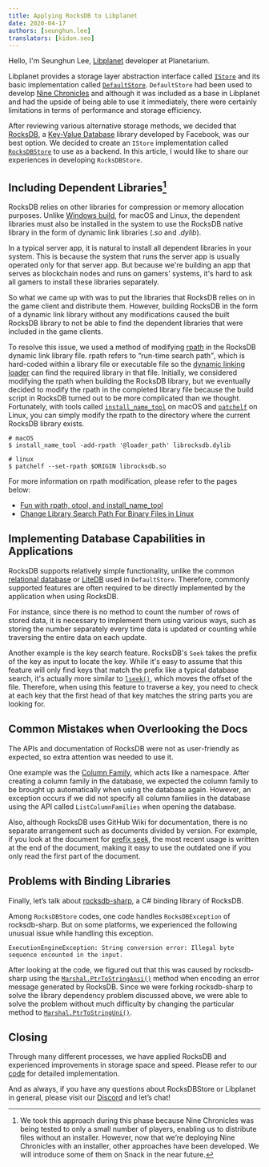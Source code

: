 ```yaml
---
title: Applying RocksDB to Libplanet
date: 2020-04-17
authors: [seunghun.lee]
translators: [kidon.seo]
---
```


Hello, I'm Seunghun Lee, [Libplanet] developer at Planetarium.

Libplanet provides a storage layer abstraction interface called [`IStore`] and its basic implementation called [`DefaultStore`]. `DefaultStore` had been used to develop [Nine Chronicles] and although it was included as a base in Libplanet and had the upside of being able to use it immediately, there were certainly limitations in terms of performance and storage efficiency.

After reviewing various alternative storage methods, we decided that [RocksDB], a [Key-Value Database] library developed by Facebook, was our best option. We decided to create an `IStore` implementation called [`RocksDBStore`] to use as a backend. In this article, I would like to share our experiences in developing `RocksDBStore`.


[Libplanet]: https://libplanet.io/
[`IStore`]: https://docs.libplanet.io/0.8.0/api/Libplanet.Store.IStore.html
[`DefaultStore`]: https://docs.libplanet.io/0.8.0/api/Libplanet.Store.DefaultStore.html
[RocksDB]: https://rocksdb.org/
[Nine Chronicles]: https://nine-chronicles.com/
[Key-Value Database]: https://en.wikipedia.org/wiki/Key-value_database
[`RocksDBStore`]: https://github.com/planetarium/libplanet/blob/master/Libplanet.RocksDBStore/RocksDBStore.cs

## Including Dependent Libraries[^1]

RocksDB relies on other libraries for compression or memory allocation purposes. Unlike [Windows build], for macOS and Linux, the dependent libraries must also be installed in the system to use the RocksDB native library in the form of dynamic link libraries (*.so* and .*dylib*).

In a typical server app, it is natural to install all dependent libraries in your system. This is because the system that runs the server app is usually operated only for that server app. But because we're building an app that serves as blockchain nodes and runs on gamers' systems, it's hard to ask all gamers to install these libraries separately.

So what we came up with was to put the libraries that RocksDB relies on in the game client and distribute them. However, building RocksDB in the form of a dynamic link library without any modifications caused the built RocksDB library to not be able to find the dependent libraries that were included in the game clients.

To resolve this issue, we used a method of modifying [rpath] in the RocksDB dynamic link library file. rpath refers to <q>run-time search path</q>, which is hard-coded within a library file or executable file so the [dynamic linking] [loader] can find the required library in that file. Initially, we considered modifying the rpath when building the RocksDB library, but we eventually decided to modify the rpath in the completed library file because the build script in RocksDB turned out to be more complicated than we thought. Fortunately, with tools called [`install_name_tool`] on macOS and [`patchelf`] on Linux, you can simply modify the rpath to the directory where the current RocksDB library exists.


```
# macOS
$ install_name_tool -add-rpath '@loader_path' librocksdb.dylib

# linux
$ patchelf --set-rpath $ORIGIN librocksdb.so
```

For more information on rpath modification, please refer to the pages below:


- [Fun with rpath, otool, and install\_name\_tool](https://medium.com/@donblas/fun-with-rpath-otool-and-install-name-tool-e3e41ae86172)
- [Change Library Search Path For Binary Files in Linux](https://mindonmind.github.io/notes/linux/change_rpath.html)


[Windows Build]: https://github.com/facebook/rocksdb/wiki/Building-on-Windows
[rpath]: https://en.wikipedia.org/wiki/Rpath
[dynamic linking]: https://en.wikipedia.org/wiki/Dynamic_linker
[loader]: https://en.wikipedia.org/wiki/Loader_(computing)
[`install_name_tool`]: https://www.unix.com/man-page/osx/1/install_name_tool/
[`patchelf`]: https://github.com/NixOS/patchelf
[^1]: We took this approach during this phase because Nine Chronicles was being tested to only a small number of players, enabling us to distribute files without an installer. However, now that we’re deploying Nine Chronicles with an installer, other approaches have been developed. We will introduce some of them on Snack in the near future.

## Implementing Database Capabilities in Applications

RocksDB supports relatively simple functionality, unlike the common [relational database] or [LiteDB] used in `DefaultStore`. Therefore, commonly supported features are often required to be directly implemented by the application when using RocksDB.

For instance, since there is no method to count the number of rows of stored data, it is necessary to implement them using various ways, such as storing the number separately every time data is updated or counting while traversing the entire data on each update.

Another example is the key search feature. RocksDB's `Seek` takes the prefix of the key as input to locate the key. While it's easy to assume that this feature will only find keys that match the prefix like a typical database search, it's actually more similar to [`lseek()`][lseek(2)], which moves the offset of the file. Therefore, when using this feature to traverse a key, you need to check at each key that the first head of that key matches the string parts you are looking for.

[relational database]: https://en.wikipedia.org/wiki/Relational_database
[LiteDB]: https://www.litedb.org/
[lseek(2)]: http://man7.org/linux/man-pages/man2/lseek.2.html

## Common Mistakes when Overlooking the Docs

The APIs and documentation of RocksDB were not as user-friendly as expected, so extra attention was needed to use it.

One example was the [Column Family], which acts like a namespace. After creating a column family in the database, we expected the column family to be brought up automatically when using the database again. However, an exception occurs if we did not specify all column families in the database using the API called `ListColumnFamilies` when opening the database.

Also, although RocksDB uses GitHub Wiki for documentation, there is no separate arrangement such as documents divided by version. For example, if you look at the document for [prefix seek], the most recent usage is written at the end of the document, making it easy to use the outdated one if you only read the first part of the document.

[Column Family]: https://github.com/facebook/rocksdb/wiki/Column-Families
[prefix seek]: https://github.com/facebook/rocksdb/wiki/Prefix-Seek

## Problems with Binding Libraries

Finally, let’s talk about [rocksdb-sharp], a C# binding library of RocksDB.

Among `RocksDBStore` codes, one code handles `RocksDBException` of rocksdb-sharp. But on some platforms, we experienced the following unusual issue while handling this exception.

    ExecutionEngineException: String conversion error: Illegal byte sequence encounted in the input.

After looking at the code, we figured out that this was caused by rocksdb-sharp using the [`Marshal.PtrToStringAnsi()`] method when encoding an error message generated by RocksDB. Since we were forking rocksdb-sharp to solve the library dependency problem discussed above, we were able to solve the problem without much difficulty by changing the particular method to [`Marshal.PtrToStringUni()`].


[rocksdb-sharp]: https://github.com/warrenfalk/rocksdb-sharp
[`Marshal.PtrToStringAnsi()`]: https://docs.microsoft.com/en-us/dotnet/api/system.runtime.interopservices.marshal.ptrtostringansi?view=netframework-4.8
[`Marshal.PtrToStringUni()`]: https://docs.microsoft.com/en-us/dotnet/api/system.runtime.interopservices.marshal.ptrtostringuni?view=netframework-4.8

## Closing

Through many different processes, we have applied RocksDB and experienced improvements in storage space and speed. Please refer to our [code][`RocksDBStore`] for detailed implementation.

And as always, if you have any questions about RocksDBStore or Libplanet in general, please visit our [Discord] and let’s chat!


[Discord]: https://discord.gg/planetarium
